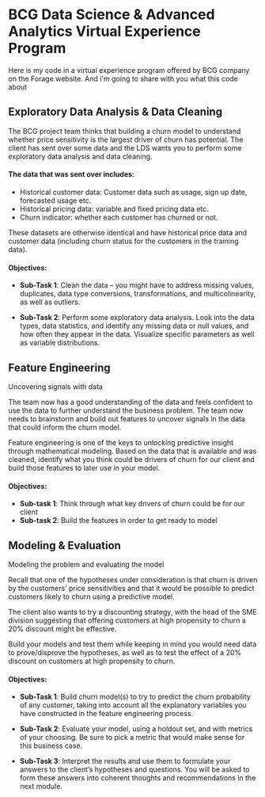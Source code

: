 # BCG Data Science & Advanced Analytics Virtual Experience Program
Here is my code in a virtual experience program offered by BCG company on the Forage website. And i'm going to share with you what this code about 

## Exploratory Data Analysis & Data Cleaning
The BCG project team thinks that building a churn model to understand whether price sensitivity is the largest driver
of churn has potential. The client has sent over some data and the LDS wants you to perform some exploratory data analysis and data cleaning.

#### The data that was sent over includes:
- Historical customer data: Customer data such as usage, sign up date, forecasted usage etc.
- Historical pricing data: variable and fixed pricing data etc.
- Churn indicator: whether each customer has churned or not.

These datasets are otherwise identical and have historical price data and customer data (including churn status for
the customers in the training data).

#### Objectives:
- **Sub-Task 1**: Clean the data – you might have to address missing values, duplicates, data type conversions,
transformations, and multicolinearity, as well as outliers.

- **Sub-Task 2**: Perform some exploratory data analysis. Look into the data types, data statistics, and identify any
missing data or null values, and how often they appear in the data. Visualize specific parameters as well as
variable distributions.


## Feature Engineering
Uncovering signals with data

The team now has a good understanding of the data and feels confident to use the data to further understand the
business problem. The team now needs to brainstorm and build out features to uncover signals in the data that could
inform the churn model.

Feature engineering is one of the keys to unlocking predictive insight through mathematical modeling. Based on the
data that is available and was cleaned, identify what you think could be drivers of churn for our client and build those
features to later use in your model.

#### Objectives:
- **Sub-task 1**: Think through what key drivers of churn could be for our client
- **Sub-task 2**: Build the features in order to get ready to model

## Modeling & Evaluation
Modeling the problem and evaluating the model

Recall that one of the hypotheses under consideration is that churn is driven by the customers’ price sensitivities and
that it would be possible to predict customers likely to churn using a predictive model.

The client also wants to try a discounting strategy, with the head of the SME division suggesting that offering
customers at high propensity to churn a 20% discount might be effective.

Build your models and test them while keeping in mind you would need data to prove/disprove the hypotheses, as
well as to test the effect of a 20% discount on customers at high propensity to churn.

#### Objectives:
- **Sub-Task 1**: Build churn model(s) to try to predict the churn probability of any customer, taking into account all
the explanatory variables you have constructed in the feature engineering process.

- **Sub-Task 2**: Evaluate your model, using a holdout set, and with metrics of your choosing. Be sure to pick a metric
that would make sense for this business case.

- **Sub-Task 3**: Interpret the results and use them to formulate your answers to the client’s hypotheses and
questions. You will be asked to form these answers into coherent thoughts and recommendations in the next
module.









